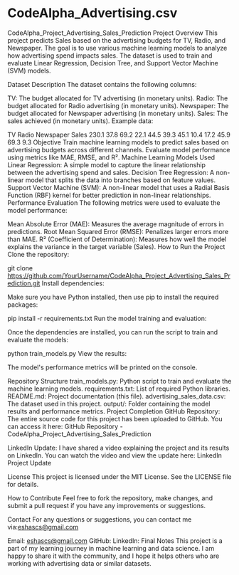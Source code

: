 # CodeAlpha_Advertising.csv
CodeAlpha_Project_Advertising_Sales_Prediction
Project Overview
This project predicts Sales based on the advertising budgets for TV, Radio, and Newspaper. The goal is to use various machine learning models to analyze how advertising spend impacts sales. The dataset is used to train and evaluate Linear Regression, Decision Tree, and Support Vector Machine (SVM) models.

Dataset Description
The dataset contains the following columns:

TV: The budget allocated for TV advertising (in monetary units).
Radio: The budget allocated for Radio advertising (in monetary units).
Newspaper: The budget allocated for Newspaper advertising (in monetary units).
Sales: The sales achieved (in monetary units).
Example data:

TV	Radio	Newspaper	Sales
230.1	37.8	69.2	22.1
44.5	39.3	45.1	10.4
17.2	45.9	69.3	9.3
Objective
Train machine learning models to predict sales based on advertising budgets across different channels.
Evaluate model performance using metrics like MAE, RMSE, and R².
Machine Learning Models Used
Linear Regression: A simple model to capture the linear relationship between the advertising spend and sales.
Decision Tree Regression: A non-linear model that splits the data into branches based on feature values.
Support Vector Machine (SVM): A non-linear model that uses a Radial Basis Function (RBF) kernel for better prediction in non-linear relationships.
Performance Evaluation
The following metrics were used to evaluate the model performance:

Mean Absolute Error (MAE): Measures the average magnitude of errors in predictions.
Root Mean Squared Error (RMSE): Penalizes larger errors more than MAE.
R² (Coefficient of Determination): Measures how well the model explains the variance in the target variable (Sales).
How to Run the Project
Clone the repository:



git clone https://github.com/YourUsername/CodeAlpha_Project_Advertising_Sales_Prediction.git
Install dependencies:

Make sure you have Python installed, then use pip to install the required packages:



pip install -r requirements.txt
Run the model training and evaluation:

Once the dependencies are installed, you can run the script to train and evaluate the models:

python train_models.py
View the results:

The model's performance metrics will be printed on the console.

Repository Structure
train_models.py: Python script to train and evaluate the machine learning models.
requirements.txt: List of required Python libraries.
README.md: Project documentation (this file).
advertising_sales_data.csv: The dataset used in this project.
output/: Folder containing the model results and performance metrics.
Project Completion
GitHub Repository:
The entire source code for this project has been uploaded to GitHub. You can access it here:
GitHub Repository - CodeAlpha_Project_Advertising_Sales_Prediction

LinkedIn Update:
I have shared a video explaining the project and its results on LinkedIn. You can watch the video and view the update here:
LinkedIn Project Update

License
This project is licensed under the MIT License. See the LICENSE file for details.

How to Contribute
Feel free to fork the repository, make changes, and submit a pull request if you have any improvements or suggestions.

Contact
For any questions or suggestions, you can contact me via:eshascs@gmail.com

Email: eshascs@gmail.com
GitHub: 
LinkedIn: 
Final Notes
This project is a part of my learning journey in machine learning and data science. I am happy to share it with the community, and I hope it helps others who are working with advertising data or similar datasets.
